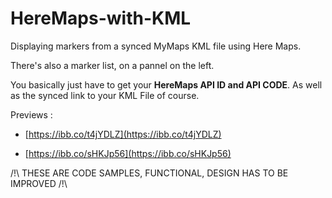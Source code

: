 # HereMaps-with-KML
Displaying markers from a synced MyMaps KML file using Here Maps.

There's also a marker list, on a pannel on the left.

You basically just have to get your **HereMaps API ID and API CODE**. As well as the synced link to your KML File of course.

Previews :  

 - [https://ibb.co/t4jYDLZ](https://ibb.co/t4jYDLZ) 

 - [https://ibb.co/sHKJp56](https://ibb.co/sHKJp56)


/!\ THESE ARE CODE SAMPLES, FUNCTIONAL, DESIGN HAS TO BE IMPROVED /!\
